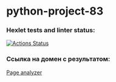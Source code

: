 # python-project-83
### Hexlet tests and linter status:
[![Actions Status](https://github.com/Xrustic/python-project-83/actions/workflows/hexlet-check.yml/badge.svg)](https://github.com/Xrustic/python-project-83/actions)
### Ссылка на домен с результатом:
[Page analyzer](https://python-project-83-20ur.onrender.com)